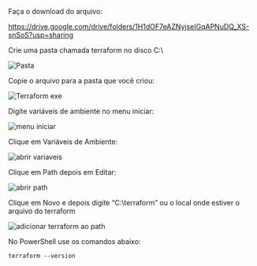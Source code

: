 Faça o download do arquivo: 

https://drive.google.com/drive/folders/1H1dOF7eAZNyjseIGqAPNuDQ_XS-snSoS?usp=sharing

Crie uma pasta chamada terraform no disco C:\

![Pasta](https://github.com/nidiodolfini/InfraII/blob/main/Terraform/img/pasta%20terraform.png?raw=true)

Copie o arquivo para a pasta que você criou: 

![Terraform exe](https://github.com/nidiodolfini/InfraII/blob/main/Terraform/img/APP.png?raw=true)

Digite variáveis de ambiente no menu iniciar:

![menu iniciar](https://github.com/nidiodolfini/InfraII/blob/main/Terraform/img/menu%20iniciar.png?raw=true)

Clique em Variáveis de Ambiente: 

![abrir variaveis](https://github.com/nidiodolfini/InfraII/blob/main/Terraform/img/editar%20variaveis.png?raw=true)

Clique em Path depois em Editar:

![abrir path](https://github.com/nidiodolfini/InfraII/blob/main/Terraform/img/adicionar%20variavel.png?raw=true)

Clique em Novo e depois digite “C:\terraform” ou o local onde estiver o arquivo do terraform 

![adicionar terraform ao path](https://github.com/nidiodolfini/InfraII/blob/main/Terraform/img/variavel%20terraform.png?raw=true)

No PowerShell use os comandos abaixo:
```
terraform --version
```

